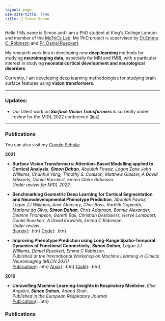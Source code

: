 ```yaml
---
layout: page
use-site-title: true
title: 🧠 Simon Dahan
---
```


Hello ! My name is Simon and I am a PhD student at King's College London and member of the [MeTriCs Lab](https://metrics-lab.github.io/). My PhD project is supervised by [Dr.Emma C. Robinson](https://scholar.google.com/citations?hl=fr&user=WXAAOb0AAAAJ) and [Pr. Daniel Rueckert](https://scholar.google.com/citations?user=H0O0WnQAAAAJ&hl=fr).

My research work lies in developing new **deep learning** methods for studying **neuroimaging data**, especially for MRI and fMRI, with a particular interest in studying **neonatal cortical development and neurological disorders**. 

Currently, I am developing deep learning methodologies for studying brain surface features using **vision transformers**. 

--------
<a id="updates"></a>
### Updates:

- Our latest work on ***Surface Vision Transformers*** is currently under review for the MIDL 2022 conference ([link](https://openreview.net/forum?id=mpp843Bsf-))


--------
<a id="publications"></a>
### Publications

You can also visit my [Google Scholar](https://scholar.google.com/citations?user=JcbJqX0AAAAJ&hl=en&oi=ao)

**2021**

- **Surface Vision Transformers: Attention-Based Modelling applied to Cortical Analysis**, ***Simon Dahan***, *Abdulah Fawaz, Logan Zane John Williams, Chunhui Yang, Timothy S. Coalson, Matthew Glasser, A David Edwards, Daniel Rueckert, Emma Claire Robinson*.<br/>
  *Under review for MIDL 2022*


- **Benchmarking Geometric Deep Learning for Cortical Segmentation and Neurodevelopmental Phenotype Prediction**, *Abdulah Fawaz, Logan ZJ Williams, Amir Alansary, Cher Bass, Karthik Gopinath, Mariana da Silva,* ***Simon Dahan***, *Chris Adamson, Bonnie Alexander, Deanne Thompson, Gareth Ball, Christian Desrosiers, Hervé Lombaert, Daniel Rueckert, A David Edwards, Emma C Robinson*.<br/>
  *Under review*.<br/>
  [Biorxiv](https://www.biorxiv.org/content/10.1101/2021.12.01.470730v1){: .btn}
  [Code](https://github.com/Abdulah-Fawaz/Benchmarking-Surface-DL){: .btn}

- **Improving Phenotype Prediction using Long-Range Spatio-Temporal Dynamics of Functional Connectivity**, ***Simon Dahan***, *Logan ZJ Williams, Daniel Rueckert, Emma C Robinson.*  <br/>
  *Published at the International Workshop on Machine Learning in Clinical Neuroimaging (MLCN 2021)* <br/>
  [Publication](https://link.springer.com/chapter/10.1007/978-3-030-87586-2_15){: .btn}
  [Arxiv](https://arxiv.org/abs/2109.03115){: .btn}
  [Code](http://www.github.com/metrics-lab/ST-fMRI/){: .btn}
 
 **2019**
  
 - **Unravelling Machine Learning–Insights in Respiratory Medicine**, *Elsa Angelini,* ***Simon Dahan***, *Anand Shah*.<br/>
  *Published in the European Respiratory Journal*<br/>
  [Publication](https://erj.ersjournals.com/content/54/6/1901216.full){: .btn}

<a id="publications"></a>
### Publications
